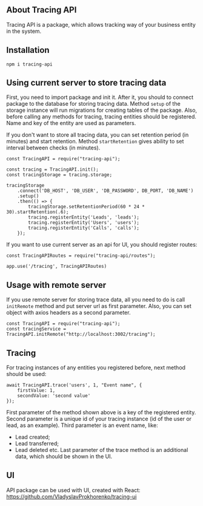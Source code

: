 ## About Tracing API

Tracing API is a package, which allows tracking way of your business entity in the system.

## Installation
```
npm i tracing-api
```

## Using current server to store tracing data
First, you need to import package and init it. After it, you should to connect package to the database
for storing tracing data. Method `setup` of the storage instance will run migrations for creating tables of the package.
Also, before calling any methods for tracing, tracing entities should be registered. Name and key of the entity are used as
parameters.

If you don't want to store all tracing data, you can set retention period (in minutes) and start retention. Method
`startRetention` gives ability to set interval between checks (in minutes).
```
const TracingAPI = require("tracing-api");

const tracing = TracingAPI.init();
const tracingStorage = tracing.storage;

tracingStorage
    .connect('DB_HOST', 'DB_USER', 'DB_PASSWORD', DB_PORT, 'DB_NAME')
    .setup()
    .then(() => {
        tracingStorage.setRetentionPeriod(60 * 24 * 30).startRetention(.6);
        tracing.registerEntity('Leads', 'leads');
        tracing.registerEntity('Users', 'users');
        tracing.registerEntity('Calls', 'calls');
    });
```

If you want to use current server as an api for UI, you should register routes:
```
const TracingAPIRoutes = require("tracing-api/routes");

app.use('/tracing', TracingAPIRoutes)
```

## Usage with remote server
If you use remote server for storing trace data, all you need to do is call `initRemote` method and put server url as first
parameter. Also, you can set object with axios headers as a second parameter.
```
const TracingAPI = require("tracing-api");
const tracingService = TracingAPI.initRemote("http://localhost:3002/tracing");
```

## Tracing
For tracing instances of any entities you registered before, next method should be used:
```
await TracingAPI.trace('users', 1, "Event name", {
    firstValue: 1,
    secondValue: 'second value'
});
```
First parameter of the method shown above is a key of the registered entity. Second parameter is a unique id of your
tracing instance (id of the user or lead, as an example). Third parameter is an event name, like:
- Lead created;
- Lead transferred;
- Lead deleted etc.
Last parameter of the trace method is an additional data, which should be shown in the UI.

## UI
API package can be used with UI, created with React: https://github.com/VladyslavProkhorenko/tracing-ui
